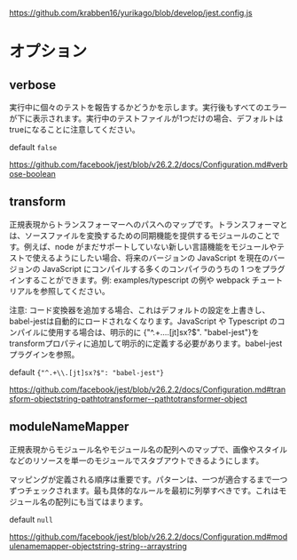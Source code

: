 https://github.com/krabben16/yurikago/blob/develop/jest.config.js

# オプション

## verbose

実行中に個々のテストを報告するかどうかを示します。実行後もすべてのエラーが下に表示されます。実行中のテストファイルが1つだけの場合、デフォルトはtrueになることに注意してください。

default `false`

https://github.com/facebook/jest/blob/v26.2.2/docs/Configuration.md#verbose-boolean

## transform

正規表現からトランスフォーマーへのパスへのマップです。トランスフォーマとは、ソースファイルを変換するための同期機能を提供するモジュールのことです。例えば、node がまだサポートしていない新しい言語機能をモジュールやテストで使えるようにしたい場合、将来のバージョンの JavaScript を現在のバージョンの JavaScript にコンパイルする多くのコンパイラのうちの 1 つをプラグインすることができます。例: examples/typescript の例や webpack チュートリアルを参照してください。

注意: コード変換器を追加する場合、これはデフォルトの設定を上書きし、babel-jestは自動的にロードされなくなります。JavaScript や Typescript のコンパイルに使用する場合は、明示的に {"^.+\....[jt]sx?$". "babel-jest"}をtransformプロパティに追加して明示的に定義する必要があります。babel-jestプラグインを参照。

default `{"^.+\\.[jt]sx?$": "babel-jest"}`

https://github.com/facebook/jest/blob/v26.2.2/docs/Configuration.md#transform-objectstring-pathtotransformer--pathtotransformer-object

## moduleNameMapper

正規表現からモジュール名やモジュール名の配列へのマップで、画像やスタイルなどのリソースを単一のモジュールでスタブアウトできるようにします。

マッピングが定義される順序は重要です。パターンは、一つが適合するまで一つずつチェックされます。最も具体的なルールを最初に列挙すべきです。これはモジュール名の配列にも当てはまります。

default `null`

https://github.com/facebook/jest/blob/v26.2.2/docs/Configuration.md#modulenamemapper-objectstring-string--arraystring
